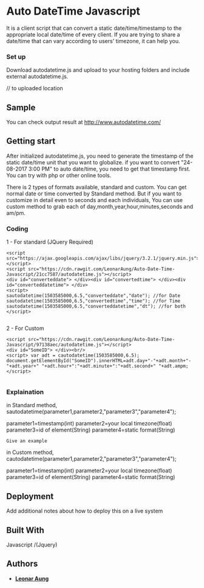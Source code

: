 # Auto DateTime Javascript 

It is a client script that can convert a static date/time/timestamp to the appropriate local date/time of every client. If you are trying to share a date/time that can vary according to users' timezone, it can help you.

### Set up

Download autodatetime.js and upload to your hosting folders and include external autodatetime.js.

<script src="js/autodatetime.js"></script> // to uploaded location

## Sample
You can check output result at http://www.autodatetime.com/

## Getting start

After initialized autodatetime.js, you need to generate the timestamp of the static date/time unit that you want to globalize.
if you want to convert "24-08-2017 3:00 PM" to auto date/time, you need to get that timestamp first. You can try with php or other online tools.

There is 2 types of formats available, standard and custom. You can get normal date or time converted by Standard method. But if you want to customize in detail even to seconds and each individuals, You can use custom method to grab each of day,month,year,hour,minutes,seconds and am/pm.

### Coding

1 - For standard (JQuery Required)

```
<script src="https://ajax.googleapis.com/ajax/libs/jquery/3.2.1/jquery.min.js"></script>
<script src="https://cdn.rawgit.com/LeonarAung/Auto-Date-Time-Javascript/21cc7587/autodatetime.js"></script>
<div id="converteddate"> </div><div id="convertedtime"> </div><div id="converteddatetime"> </div>
<script> 
sautodatetime(1503585000,6.5,"converteddate","date"); //for Date
sautodatetime(1503585000,6.5,"convertedtime","time"); //for Time
sautodatetime(1503585000,6.5,"converteddatetime","dt"); //for both
</script>
				
```

2 - For Custom

```
<script src="https://cdn.rawgit.com/LeonarAung/Auto-Date-Time-Javascript/97138aec/autodatetime.js"></script>
<div id="SomeID"> </div><br/>
<script> var adt = cautodatetime(1503585000,6.5);
document.getElementById("SomeID").innerHTML=adt.day+"-"+adt.month+"-"+adt.year+" "+adt.hour+":"+adt.minute+":"+adt.second+" "+adt.ampm; 
</script>
				
```

### Explaination

in Standard method, 
sautodatetime(parameter1,parameter2,"parameter3","parameter4");

parameter1=timestamp(int)
parameter2=your local timezone(float) 
parameter3=id of element(String)
parameter4=static format(String)
```
Give an example
```
in Custom method, 
cautodatetime(parameter1,parameter2,"parameter3","parameter4");

parameter1=timestamp(int)
parameter2=your local timezone(float) 
parameter3=id of element(String)
parameter4=static format(String)
## Deployment

Add additional notes about how to deploy this on a live system

## Built With

Javascript /(Jquery)

## Authors

* **[Leonar Aung](https://github.com/LeonarAung)**

